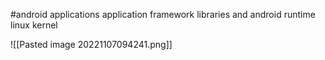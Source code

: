 #android 
applications
application framework
libraries and android runtime
linux kernel

![[Pasted image 20221107094241.png]]
